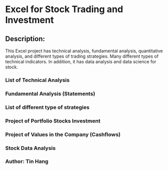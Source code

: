 # Excel for Stock Trading and Investment

## Description:
This Excel project has technical analysis, fundamental analysis, quantitative analysis, and different types of trading strategies. Many different types of technical indicators. In addition, it has data analysis and data science for stock.


### List of Technical Analysis
### Fundamental Analysis (Statements)
### List of different type of strategies
### Project of Portfolio Stocks Investment
### Project of Values in the Company (Cashflows)  
### Stock Data Analysis

### Author: Tin Hang
